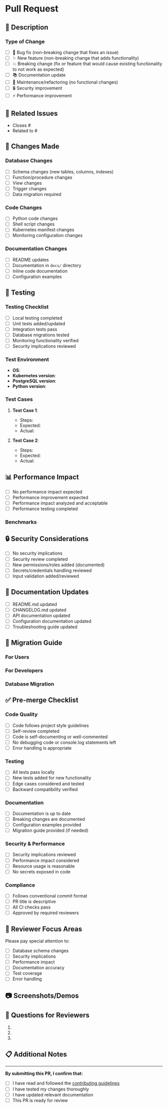 # Pull Request

## 📝 Description

<!-- Provide a clear and concise description of what this PR does -->

### Type of Change

<!-- Mark the relevant option with an "x" -->

- [ ] 🐛 Bug fix (non-breaking change that fixes an issue)
- [ ] ✨ New feature (non-breaking change that adds functionality)
- [ ] 💥 Breaking change (fix or feature that would cause existing functionality
      to not work as expected)
- [ ] 📚 Documentation update
- [ ] 🔧 Maintenance/refactoring (no functional changes)
- [ ] 🔒 Security improvement
- [ ] ⚡ Performance improvement

## 🔗 Related Issues

<!-- Link to related issues. Use "Closes #123" to automatically close issues when PR is merged -->

- Closes #
- Related to #

## 🚀 Changes Made

<!-- Describe the changes made in this PR -->

### Database Changes

- [ ] Schema changes (new tables, columns, indexes)
- [ ] Function/procedure changes
- [ ] View changes
- [ ] Trigger changes
- [ ] Data migration required

### Code Changes

- [ ] Python code changes
- [ ] Shell script changes
- [ ] Kubernetes manifest changes
- [ ] Monitoring configuration changes

### Documentation Changes

- [ ] README updates
- [ ] Documentation in `docs/` directory
- [ ] Inline code documentation
- [ ] Configuration examples

## 🧪 Testing

<!-- Describe how you tested your changes -->

### Testing Checklist

- [ ] Local testing completed
- [ ] Unit tests added/updated
- [ ] Integration tests pass
- [ ] Database migrations tested
- [ ] Monitoring functionality verified
- [ ] Security implications reviewed

### Test Environment

<!-- Describe your test environment -->

- **OS**:
- **Kubernetes version**:
- **PostgreSQL version**:
- **Python version**:

### Test Cases

<!-- List the specific test cases you ran -->

1. **Test Case 1**:
   - Steps:
   - Expected:
   - Actual:

2. **Test Case 2**:
   - Steps:
   - Expected:
   - Actual:

## 📊 Performance Impact

<!-- If applicable, describe any performance implications -->

- [ ] No performance impact expected
- [ ] Performance improvement expected
- [ ] Performance impact analyzed and acceptable
- [ ] Performance testing completed

### Benchmarks

<!-- Include any benchmark results if applicable -->

## 🔒 Security Considerations

<!-- Describe any security implications -->

- [ ] No security implications
- [ ] Security review completed
- [ ] New permissions/roles added (documented)
- [ ] Secrets/credentials handling reviewed
- [ ] Input validation added/reviewed

## 📖 Documentation Updates

<!-- List documentation that was updated or needs to be updated -->

- [ ] README.md updated
- [ ] CHANGELOG.md updated
- [ ] API documentation updated
- [ ] Configuration documentation updated
- [ ] Troubleshooting guide updated

## 🔄 Migration Guide

<!-- If this is a breaking change, provide migration instructions -->

### For Users

<!-- Instructions for end users to migrate -->

### For Developers

<!-- Instructions for developers to update their code -->

### Database Migration

<!-- Database migration steps if required -->

## ✅ Pre-merge Checklist

<!-- Verify all items before requesting review -->

### Code Quality

- [ ] Code follows project style guidelines
- [ ] Self-review completed
- [ ] Code is self-documenting or well-commented
- [ ] No debugging code or console.log statements left
- [ ] Error handling is appropriate

### Testing

- [ ] All tests pass locally
- [ ] New tests added for new functionality
- [ ] Edge cases considered and tested
- [ ] Backward compatibility verified

### Documentation

- [ ] Documentation is up to date
- [ ] Breaking changes are documented
- [ ] Configuration examples provided
- [ ] Migration guide provided (if needed)

### Security & Performance

- [ ] Security implications reviewed
- [ ] Performance impact considered
- [ ] Resource usage is reasonable
- [ ] No secrets exposed in code

### Compliance

- [ ] Follows conventional commit format
- [ ] PR title is descriptive
- [ ] All CI checks pass
- [ ] Approved by required reviewers

## 🎯 Reviewer Focus Areas

<!-- Guide reviewers on what to focus on -->

Please pay special attention to:

- [ ] Database schema changes
- [ ] Security implications
- [ ] Performance impact
- [ ] Documentation accuracy
- [ ] Test coverage
- [ ] Error handling

## 📷 Screenshots/Demos

<!-- Include screenshots or demo videos if applicable -->

## 🙋 Questions for Reviewers

<!-- Any specific questions or concerns you want reviewers to address -->

1.
2.
3.

## 📋 Additional Notes

<!-- Any additional information that might be helpful for reviewers -->

---

**By submitting this PR, I confirm that:**

- [ ] I have read and followed the [contributing guidelines](../CONTRIBUTING.md)
- [ ] I have tested my changes thoroughly
- [ ] I have updated relevant documentation
- [ ] This PR is ready for review
